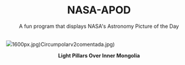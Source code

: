 <div align="center">
  <h1>
    NASA-APOD
  </h1>
</div>
  
<div align="center">
  A fun program that displays NASA's Astronomy Picture of the Day
</div>

<br>

![](https://apod.nasa.gov/apod/image/2403/PillarsMongolia_Liao_6240.jpg)1600px.jpg)Circumpolarv2comentada.jpg)

<p align = "center">
  <b>Light Pillars Over Inner Mongolia</b>
</p>
